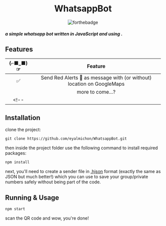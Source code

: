 <div align="center">

# WhatsappBot

![forthebadge](https://img.shields.io/badge/Made%20with-Node.js-yellow)


</div>

##### a simple whatsapp bot written in JavaScript and using .

## Features

| (⌐■_■)☞|                Feature           |
| :-----------: | :--------------------------------: |
|       ✅       | Send Red Alerts 🚀 as message with (or without) location on GoogleMaps |
|              |     more to come...?          |
<!-- |              |      | -->

## Installation
clone the project:
```
git clone https://github.com/eyalmichon/WhatsappBot.git
```
then inside the project folder use the following command to install required packages:
```
npm install
```
next, you'll need to create a sender file in [.hjson](https://hjson.github.io/) format (exactly the same as JSON but much better!) which you can use to save your group/private numbers safely without being part of the code.

## Running & Usage

```
npm start
```
scan the QR code and wow, you're done!